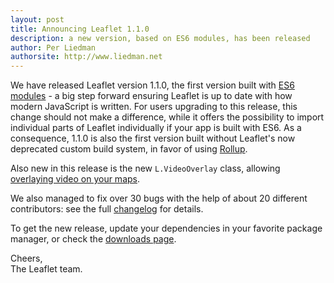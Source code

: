 ```yaml
---
layout: post
title: Announcing Leaflet 1.1.0
description: a new version, based on ES6 modules, has been released
author: Per Liedman
authorsite: http://www.liedman.net
---
```


We have released Leaflet version 1.1.0, the first version built with [ES6 modules](https://babeljs.io/learn-es2015/#ecmascript-2015-features-modules) - a big step forward ensuring Leaflet is up to date with how modern JavaScript is written. For users upgrading to this release, this change should not make a difference, while it offers the possibility to import individual parts of Leaflet individually if your app is built with ES6. As a consequence, 1.1.0 is also the first version built without Leaflet's now deprecated custom build system, in favor of using [Rollup](https://rollupjs.org/).

Also new in this release is the new `L.VideoOverlay` class, allowing [overlaying video on your maps](https://leafletjs.com//examples/video-overlay/).

We also managed to fix over 30 bugs with the help of about 20 different contributors: see the full [changelog](https://github.com/Leaflet/Leaflet/blob/master/CHANGELOG.md) for details.

To get the new release, update your dependencies in your favorite package manager, or check the [downloads page](https://leafletjs.com//download.html).

Cheers,<br>
The Leaflet team.
